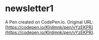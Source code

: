 # newsletter1

A Pen created on CodePen.io. Original URL: [https://codepen.io/Klrdmnk/pen/vYzEKPR](https://codepen.io/Klrdmnk/pen/vYzEKPR).

